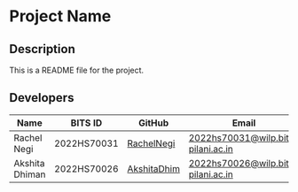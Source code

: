 # Project Name

## Description

This is a README file for the project.

## Developers

| Name           | BITS ID   | GitHub                | Email                   |
|----------------|-----------|-----------------------|-------------------------|
| Rachel Negi    | 2022HS70031    | [RachelNegi](https://github.com/lmfaojkxd)       | 2022hs70031@wilp.bits-pilani.ac.in      |
| Akshita Dhiman    | 2022HS70026    | [AkshitaDhim](https://github.com/AkshitaDhim)       | 2022hs70026@wilp.bits-pilani.ac.in      |

